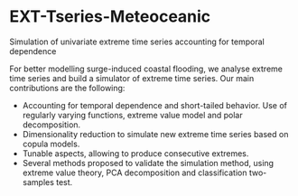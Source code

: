 # EXT-Tseries-Meteoceanic
Simulation of univariate extreme time series accounting for temporal dependence

For better modelling surge-induced coastal flooding, we analyse extreme time series and build a simulator of extreme time series. 
Our main contributions are the following:
- Accounting for temporal dependence and short-tailed behavior. Use of regularly varying functions, extreme value model and polar decomposition. 
- Dimensionality reduction to simulate new extreme time series based on copula models. 
- Tunable aspects, allowing to produce consecutive extremes.
- Several methods proposed to validate the simulation method, using extreme value theory, PCA decomposition and classification two-samples test. 

